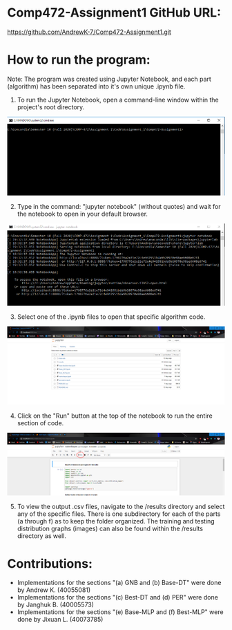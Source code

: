 # Comp472-Assignment1 GitHub URL:
https://github.com/AndrewK-7/Comp472-Assignment1.git

# How to run the program:
Note: The program was created using Jupyter Notebook, and each part (algorithm) has been separated into it's own unique .ipynb file.

1. To run the Jupyter Notebook, open a command-line window within the project's root directory.

![Img1](/images/img1.PNG)

2. Type in the command: "jupyter notebook" (without quotes) and wait for the notebook to open in your default browser.

![Img2](/images/img2.PNG)

3. Select one of the .ipynb files to open that specific algorithm code.

![Img3](/images/img3.PNG)

4. Click on the "Run" button at the top of the notebook to run the entire section of code.

![Img4](/images/img4.PNG)

5. To view the output .csv files, navigate to the /results directory and select any of the specific files. There is one subdirectory for each of the parts (a through f) as to keep the folder organized. The training and testing distribution graphs (images) can also be found within the /results directory as well.

# Contributions:
* Implementations for the sections "(a) GNB and (b) Base-DT" were done by Andrew K. (40055081)
* Implementations for the sections "(c) Best-DT and (d) PER" were done by Janghuk B. (40005573)
* Implementations for the sections "(e) Base-MLP and (f) Best-MLP" were done by Jixuan L. (40073785)
